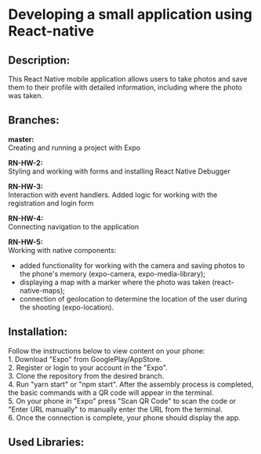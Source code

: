 # Developing a small application using React-native


## Description:
This React Native mobile application allows users to take photos and save them to their profile with detailed information, including where the photo was taken.


## Branches:
**master:**<br>
Creating and running a project with Expo<br>

**RN-HW-2:**<br>
Styling and working with forms and installing React Native Debugger<br>

**RN-HW-3:**<br>
Interaction with event handlers. Added logic for working with the registration and login form<br>

**RN-HW-4:**<br>
Connecting navigation to the application<br>

**RN-HW-5:**<br>
Working with native components:<br>
- added functionality for working with the camera and saving photos to the phone's memory (expo-camera, expo-media-library);<br>
- displaying a map with a marker where the photo was taken (react-native-maps);<br>
- connection of geolocation to determine the location of the user during the shooting (expo-location).<br>

## Installation:
Follow the instructions below to view content on your phone: 
<br/>1. Download "Expo" from GooglePlay/AppStore. 
<br/>2. Register or login to your account in the "Expo".
<br/>3. Clone the repository from the desired branch.
<br/>4. Run "yarn start" or "npm start". After the assembly process is completed, the basic commands with a QR code will appear in the terminal.
<br/>5. On your phone in "Expo" press "Scan QR Code" to scan the code or "Enter URL manually" to manually enter the URL from the terminal.
<br/>6. Once the connection is complete, your phone should display the app.


## Used Libraries:
